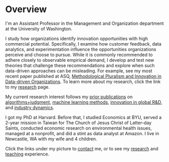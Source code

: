 # Overview

I'm an Assistant Professor in the Management and Organization department at the University of Washington.

I study how organizations identify innovation opportunities with high commercial potential. Specifically, I examine how customer feedback, data analytics, and experimentation influence the opportunities organizations perceive and choose to pursue. While it is commonly recommended to adhere closely to observable empirical demand, I develop and test new theories that challenge these recommendations and explore when such data-driven approaches can be misleading. For example, see my most recent paper published at ASQ, <a href="https://journals.sagepub.com/doi/10.1177/00018392251313737" target="_blank">Methodological Pluralism and Innovation in Data-driven Organizations</a>. To learn more about my research, click the link to my <a href="https://ryantallen.com/research/" target="_blank">research</a> page. 

My current research interest follows my <a href="https://ryantallen.com/research/#publications" target="_blank">prior publications</a> on <a href="https://pubsonline.informs.org/doi/abs/10.1287/orsc.2021.1554" target="_blank">algorithms+judgment</a>, <a href="https://onlinelibrary.wiley.com/doi/abs/10.1002/smj.3215" target="_blank">machine learning methods</a>, <a href="https://link.springer.com/article/10.1057/s41267-022-00570-2" target="_blank">innovation in global R&D</a>, and <a href="https://pubsonline.informs.org/doi/abs/10.1287/stsc.2021.0130" target="_blank">industry dynamics</a>.  
  
I got my PhD at Harvard. Before that, I studied Economics at BYU, served a 2-year mission in Taiwan for The Church of Jesus Christ of Latter-day Saints, conducted economic research on environmental health issues, managed at a nonprofit, and did a stint as data analyst at Amazon. I live in Newcastle, WA with my wife and 4 children.
  
Click the links under my picture to <a href="https://ryantallen.com/contact/" target="_blank">contact</a> me, or to see my <a href="https://ryantallen.com/research/" target="_blank">research</a> and <a href="https://ryantallen.com/teaching/" target="_blank">teaching</a> experience.
